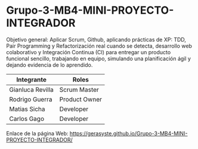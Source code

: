 # Grupo-3-MB4-MINI-PROYECTO-INTEGRADOR
Objetivo general: Aplicar Scrum, Github, aplicando prácticas de XP: TDD, Pair Programming y Refactorización real cuando se detecta, desarrollo web colaborativo y Integración Continua (CI) para entregar un producto funcional sencillo, trabajando en equipo, simulando una planificación ágil y dejando evidencia de lo aprendido.


| Integrante        | Roles                                           |
|-------------------|-------------------------------------------------|
| Gianluca Revilla  | Scrum Master                                    |
| Rodrigo Guerra    | Product Owner                                   |
| Matias Sicha      | Developer                                       |  
| Carlos Gago       | Developer                                       |




Enlace de la página Web:
https://gerasyste.github.io/Grupo-3-MB4-MINI-PROYECTO-INTEGRADOR/
